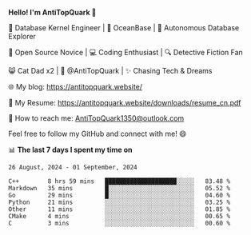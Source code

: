 
**Hello! I'm AntiTopQuark 👋**

🔧 Database Kernel Engineer | 🌊 OceanBase | 🤖 Autonomous Database Explorer

🌱 Open Source Novice | 💻 Coding Enthusiast | 🔍 Detective Fiction Fan

😸 Cat Dad x2 | 🎉 @AntiTopQuark | ✨ Chasing Tech & Dreams

🌐 My blog: https://antitopquark.website/

📄 My Resume: https://antitopquark.website/downloads/resume_cn.pdf

📧 How to reach me: AntiTopQuark1350@outlook.com

Feel free to follow my GitHub and connect with me! 😄

📊 **The last 7 days I spent my time on** 

<!--START_SECTION:waka-->
```text
26 August, 2024 - 01 September, 2024

C++        8 hrs 59 mins   ████████████████████░░░░░   83.48 % 
Markdown   35 mins         █░░░░░░░░░░░░░░░░░░░░░░░░   05.52 % 
Go         29 mins         █░░░░░░░░░░░░░░░░░░░░░░░░   04.60 % 
Python     21 mins         ░░░░░░░░░░░░░░░░░░░░░░░░░   03.25 % 
Other      11 mins         ░░░░░░░░░░░░░░░░░░░░░░░░░   01.85 % 
CMake      4 mins          ░░░░░░░░░░░░░░░░░░░░░░░░░   00.65 % 
C          3 mins          ░░░░░░░░░░░░░░░░░░░░░░░░░   00.60 %
```
<!--END_SECTION:waka-->


